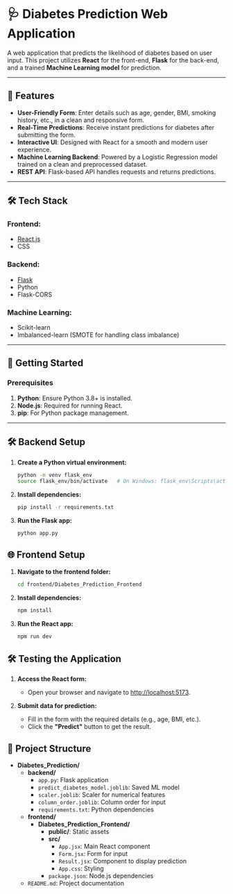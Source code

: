 # 🩺 Diabetes Prediction Web Application

A web application that predicts the likelihood of diabetes based on user input. This project utilizes **React** for the front-end, **Flask** for the back-end, and a trained **Machine Learning model** for prediction.

---

## 🌟 Features

- **User-Friendly Form**: Enter details such as age, gender, BMI, smoking history, etc., in a clean and responsive form.
- **Real-Time Predictions**: Receive instant predictions for diabetes after submitting the form.
- **Interactive UI**: Designed with React for a smooth and modern user experience.
- **Machine Learning Backend**: Powered by a Logistic Regression model trained on a clean and preprocessed dataset.
- **REST API**: Flask-based API handles requests and returns predictions.

---

## 🛠️ Tech Stack

### Frontend:
- [React.js](https://reactjs.org/)
- CSS

### Backend:
- [Flask](https://flask.palletsprojects.com/)
- Python
- Flask-CORS

### Machine Learning:
- Scikit-learn
- Imbalanced-learn (SMOTE for handling class imbalance)

---

## 🚀 Getting Started

### Prerequisites
1. **Python**: Ensure Python 3.8+ is installed.
2. **Node.js**: Required for running React.
3. **pip**: For Python package management.

---

## 🛠️ Backend Setup

1. **Create a Python virtual environment:**
   ```bash
   python -m venv flask_env
   source flask_env/bin/activate   # On Windows: flask_env\Scripts\activate
2. **Install dependencies:**
    ```bash 
    pip install -r requirements.txt 
3. **Run the Flask app:**
    ```bash
    python app.py

## 🌐 Frontend Setup

1. **Navigate to the frontend folder:**
     ```bash
     cd frontend/Diabetes_Prediction_Frontend

2. **Install dependencies:**
     ```bash
     npm install
3. **Run the React app:**
    ```bash
    npm run dev

## 🛠️ Testing the Application

1. **Access the React form:**
   - Open your browser and navigate to [http://localhost:5173](http://localhost:5173).

2. **Submit data for prediction:**
   - Fill in the form with the required details (e.g., age, BMI, etc.).
   - Click the **"Predict"** button to get the result.

## 📂 Project Structure

- **Diabetes_Prediction/**
  - **backend/**
    - `app.py`: Flask application
    - `predict_diabetes_model.joblib`: Saved ML model
    - `scaler.joblib`: Scaler for numerical features
    - `column_order.joblib`: Column order for input
    - `requirements.txt`: Python dependencies
  - **frontend/**
    - **Diabetes_Prediction_Frontend/**
      - **public/**: Static assets
      - **src/**
        - `App.jsx`: Main React component
        - `Form.jsx`: Form for input
        - `Result.jsx`: Component to display prediction
        - `App.css`: Styling
      - `package.json`: Node.js dependencies
  - `README.md`: Project documentation

